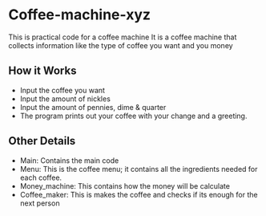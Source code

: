 # Coffee-machine-xyz
This is practical code for a coffee machine
It is a coffee machine that collects information like the type of coffee you want and you money

## How it Works
- Input the coffee you want
- Input the amount of nickles
- Input the amount of pennies, dime & quarter
- The program prints out your coffee with your change and a greeting.

## Other Details
- Main: Contains the main code
- Menu: This is the coffee menu; it contains all the ingredients needed for each coffee.
- Money_machine: This contains how the money will be calculate
- Coffee_maker: This is makes the coffee and checks if its enough for the next person
